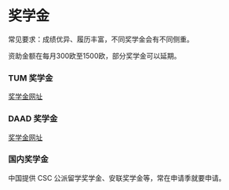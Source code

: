 # 奖学金

常见要求：成绩优异、履历丰富，不同奖学金会有不同侧重。

资助金额在每月300欧至1500欧，部分奖学金可以延期。

### TUM 奖学金

[奖学金网址](https://www.tum.de/studium/studienfinanzierung/stipendien/)

### DAAD 奖学金

[奖学金网址](https://www2.daad.de/deutschland/stipendium/datenbank/de/21148-stipendiendatenbank/)

### 国内奖学金

中国提供 CSC 公派留学奖学金、安联奖学金等，常在申请季就要申请。

